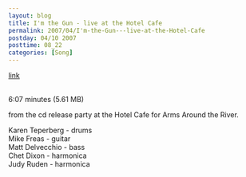 ```yaml
---
layout: blog
title: I'm the Gun - live at the Hotel Cafe
permalink: 2007/04/I'm-the-Gun---live-at-the-Hotel-Cafe
postday: 04/10 2007
posttime: 08_22
categories: [Song]
---
```


<a href="http://kristeraxel.com/media/vault/09-ImTheGun.mp3">link</a>

<br />6:07 minutes (5.61 MB)<p>from the cd release party at the Hotel Cafe for Arms Around the River.</p>
<p>Karen Teperberg - drums<br />
Mike Freas - guitar<br />
Matt Delvecchio - bass<br />
Chet Dixon - harmonica<br />
Judy Ruden - harmonica</p>
